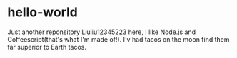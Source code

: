 # hello-world
Just another reponsitory
Liuliu12345223 here, I like Node.js and Coffeescript(that's what I'm made of!).
I'v had tacos on the moon find them far superior to Earth tacos.
